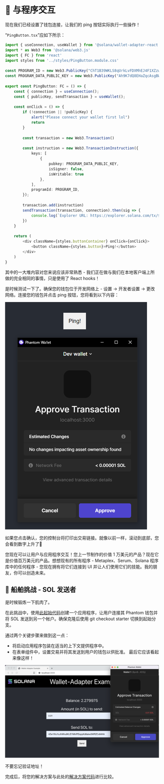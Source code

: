 # 🦺 与程序交互

现在我们已经设置了钱包连接，让我们的 ping 按钮实际执行一些操作！

“`PingButton.tsx`”应如下所示：

```ts
import { useConnection, useWallet } from '@solana/wallet-adapter-react';
import * as Web3 from '@solana/web3.js'
import { FC } from 'react'
import styles from '../styles/PingButton.module.css'

const PROGRAM_ID = new Web3.PublicKey("ChT1B39WKLS8qUrkLvFDXMhEJ4F1XZzwUNHUt4AU9aVa")
const PROGRAM_DATA_PUBLIC_KEY = new Web3.PublicKey("Ah9K7dQ8EHaZqcAsgBW8w37yN2eAy3koFmUn4x3CJtod")

export const PingButton: FC = () => {
	const { connection } = useConnection();
	const { publicKey, sendTransaction } = useWallet();

	const onClick = () => {
		if (!connection || !publicKey) {
			alert("Please connect your wallet first lol")
			return
		}

		const transaction = new Web3.Transaction()

		const instruction = new Web3.TransactionInstruction({
			keys: [
				{
					pubkey: PROGRAM_DATA_PUBLIC_KEY,
					isSigner: false,
					isWritable: true
				},
			],
			programId: PROGRAM_ID,
		});

		transaction.add(instruction)
		sendTransaction(transaction, connection).then(sig => {
			console.log(`Explorer URL: https://explorer.solana.com/tx/${sig}?cluster=devnet`)
		})
	}

	return (
		<div className={styles.buttonContainer} onClick={onClick}>
			<button className={styles.button}>Ping!</button>
		</div>
	)
}
```

其中的一大堆内容对您来说应该非常熟悉 - 我们正在做与我们在本地客户端上所做的完全相同的事情，只是使用了 React hooks！


是时候测试一下了。确保您的钱包位于开发网络上 - 设置 -> 开发者设置 -> 更改网络。连接您的钱包并点击 ping 按钮，您将看到以下内容：

![](./img/upload_1.png)

如果您点击确认，您的控制台将打印出交易链接。就像以前一样，滚动到底部，您会看到数字上升了🚀

您现在可以让用户与应用程序交互！您上一节制作的价值 1 万美元的产品？现在它是价值百万美元的产品。想想现有的所有程序 - Metaplex、Serum、Solana 程序库中的任何程序 - 您现在拥有将它们连接到 UI 并让人们使用它们的技能。我的朋友，你可以创造未来。

## 🚢 船舶挑战 - SOL 发送者

是时候锻炼一下肌肉了。

在此挑战中，使用[此起始代码](https://github.com/buildspace/solana-send-sol-frontend/tree/starter?utm_source=buildspace.so&utm_medium=buildspace_project)创建一个应用程序，让用户连接其 Phantom 钱包并将 SOL 发送到另一个帐户。确保克隆后使用 git checkout starter 切换到起始分支。

通过两个关键步骤来做到这一点：
- 将启动应用程序包装在适当的上下文提供程序中。
- 在表单组件中，设置交易并将其发送到用户的钱包以供批准。
最后它应该看起来像这样！

![](./img/upload_2.png)

不要忘记验证地址！

完成后，将您的解决方案与此处的[解决方案代码](https://github.com/buildspace/solana-send-sol-frontend/tree/main?utm_source=buildspace.so&utm_medium=buildspace_project)进行比较。
